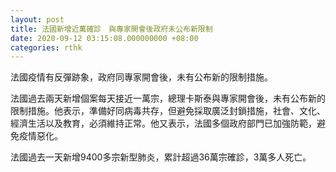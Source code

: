 ```yaml
---
layout: post
title: 法國新增近萬確診　與專家開會後政府未公布新限制
date: 2020-09-12 03:15:08.000000000 +08:00
categories: rthk
---
```


法國疫情有反彈跡象，政府同專家開會後，未有公布新的限制措施。

法國過去兩天新增個案每天接近一萬宗，總理卡斯泰與專家開會後，未有公布新的限制措施。他表示，準備好同病毒共存，但避免採取廣泛封鎖措施，社會、文化、經濟生活以及教育，必須維持正常。他又表示，法國多個政府部門已加強防範，避免疫情惡化。

法國過去一天新增9400多宗新型肺炎，累計超過36萬宗確診，3萬多人死亡。
